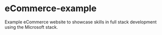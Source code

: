 # eCommerce-example
Example eCommerce website to showcase skills in full stack development using the Microsoft stack.
